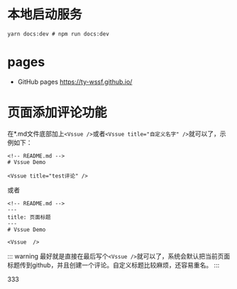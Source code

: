 # 本地启动服务
```$xslt
yarn docs:dev # npm run docs:dev
```
# pages
- GitHub pages
https://ty-wssf.github.io/

 # 页面添加评论功能

在*.md文件底部加上`<Vssue />`或者`<Vssue title="自定义名字" />`就可以了，示例如下：

```
<!-- README.md -->
# Vssue Demo

<Vssue title="test评论" />
```

或者

```
<!-- README.md -->
---
title: 页面标题
---
# Vssue Demo

<Vssue  />
```

::: warning
最好就是直接在最后写个`<Vssue />`就可以了，系统会默认把当前页面标题传到github，并且创建一个评论。自定义标题比较麻烦，还容易重名。
:::

333